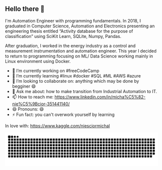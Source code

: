## Hello there 👋
I'm Automation Engineer with programming fundamentals. 
In 2018, I graduated in Computer Science, Automation and Electronics presenting an engineering thesis entitled 
“Activity database for the purpose of classification” using SciKit Learn, SQLite, Numpy, Pandas. 

After graduation, I worked in the energy industry as a control and measurement instrumentation and automation engineer. 
This year I decided to return to programming focusing on ML/ Data Science working mainly in Linux environment using Docker.

- 🔭 I’m currently working on #freeCodeCamp
- 🌱 I’m currently learning #linux #docker #SQL #ML #AWS #azure
- 👯 I’m looking to collaborate on: anything which may be done by begginer 😄
- 💬 Ask me about: how to make transition from Industrial Automation to IT.
- 📫 How to reach me: https://www.linkedin.com/in/micha%C5%82-nie%C5%9Bcior-351441140/
- 😄 Pronouns: 😄
- ⚡ Fun fact: you can't overwork yourself by learning

In love with: https://www.kaggle.com/niesciormichal

![snake gif](https://github.com/NiesciorMichal/NiesciorMichal/blob/output/github-contribution-grid-snake-dark.svg)
